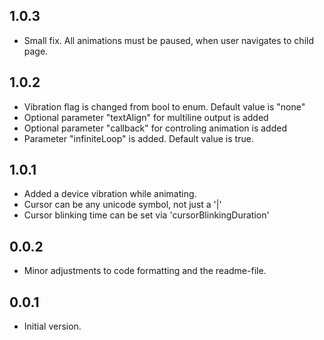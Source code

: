 ## 1.0.3

- Small fix. All animations must be paused, when user navigates to child page.
 
## 1.0.2

- Vibration flag is changed from bool to enum. Default value is "none"
- Optional parameter "textAlign" for multiline output is added
- Optional parameter "callback" for controling animation is added
- Parameter "infiniteLoop" is added. Default value is true.

## 1.0.1

- Added a device vibration while animating. 
- Cursor can be any unicode symbol, not just a '|'
- Cursor blinking time can be set via 'cursorBlinkingDuration'

## 0.0.2

- Minor adjustments to code formatting and the readme-file.
  
## 0.0.1

- Initial version.
